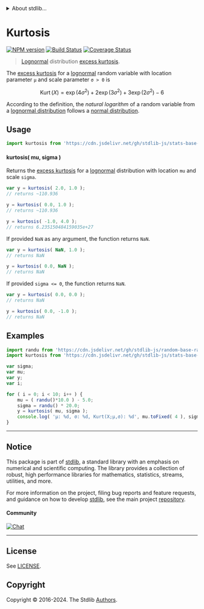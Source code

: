 <!--

@license Apache-2.0

Copyright (c) 2018 The Stdlib Authors.

Licensed under the Apache License, Version 2.0 (the "License");
you may not use this file except in compliance with the License.
You may obtain a copy of the License at

   http://www.apache.org/licenses/LICENSE-2.0

Unless required by applicable law or agreed to in writing, software
distributed under the License is distributed on an "AS IS" BASIS,
WITHOUT WARRANTIES OR CONDITIONS OF ANY KIND, either express or implied.
See the License for the specific language governing permissions and
limitations under the License.

-->


<details>
  <summary>
    About stdlib...
  </summary>
  <p>We believe in a future in which the web is a preferred environment for numerical computation. To help realize this future, we've built stdlib. stdlib is a standard library, with an emphasis on numerical and scientific computation, written in JavaScript (and C) for execution in browsers and in Node.js.</p>
  <p>The library is fully decomposable, being architected in such a way that you can swap out and mix and match APIs and functionality to cater to your exact preferences and use cases.</p>
  <p>When you use stdlib, you can be absolutely certain that you are using the most thorough, rigorous, well-written, studied, documented, tested, measured, and high-quality code out there.</p>
  <p>To join us in bringing numerical computing to the web, get started by checking us out on <a href="https://github.com/stdlib-js/stdlib">GitHub</a>, and please consider <a href="https://opencollective.com/stdlib">financially supporting stdlib</a>. We greatly appreciate your continued support!</p>
</details>

# Kurtosis

[![NPM version][npm-image]][npm-url] [![Build Status][test-image]][test-url] [![Coverage Status][coverage-image]][coverage-url] <!-- [![dependencies][dependencies-image]][dependencies-url] -->

> [Lognormal][lognormal-distribution] distribution [excess kurtosis][kurtosis].

<!-- Section to include introductory text. Make sure to keep an empty line after the intro `section` element and another before the `/section` close. -->

<section class="intro">

The [excess kurtosis][kurtosis] for a [lognormal][lognormal-distribution] random variable with location parameter `μ` and scale parameter `σ > 0` is

<!-- <equation class="equation" label="eq:lognormal_kurtosis" align="center" raw="\operatorname{Kurt}\left( X \right) = \exp\left({4\sigma^{2}}\right)+2\exp\left({3\sigma^{2}}\right)+3\exp\left({2\sigma^{2}}\right)-6" alt="Excess kurtosis for a lognormal distribution."> -->

```math
\mathop{\mathrm{Kurt}}\left( X \right) = \exp\left({4\sigma^{2}}\right)+2\exp\left({3\sigma^{2}}\right)+3\exp\left({2\sigma^{2}}\right)-6
```

<!-- <div class="equation" align="center" data-raw-text="\operatorname{Kurt}\left( X \right) = \exp\left({4\sigma^{2}}\right)+2\exp\left({3\sigma^{2}}\right)+3\exp\left({2\sigma^{2}}\right)-6" data-equation="eq:lognormal_kurtosis">
    <img src="https://cdn.jsdelivr.net/gh/stdlib-js/stdlib@51534079fef45e990850102147e8945fb023d1d0/lib/node_modules/@stdlib/stats/base/dists/lognormal/kurtosis/docs/img/equation_lognormal_kurtosis.svg" alt="Excess kurtosis for a lognormal distribution.">
    <br>
</div> -->

<!-- </equation> -->

According to the definition, the _natural logarithm_ of a random variable from a
[lognormal distribution][lognormal-distribution] follows a [normal distribution][normal-distribution].

</section>

<!-- /.intro -->

<!-- Package usage documentation. -->



<section class="usage">

## Usage

```javascript
import kurtosis from 'https://cdn.jsdelivr.net/gh/stdlib-js/stats-base-dists-lognormal-kurtosis@deno/mod.js';
```

#### kurtosis( mu, sigma )

Returns the [excess kurtosis][kurtosis] for a [lognormal][lognormal-distribution] distribution with location `mu` and scale `sigma`.

```javascript
var y = kurtosis( 2.0, 1.0 );
// returns ~110.936

y = kurtosis( 0.0, 1.0 );
// returns ~110.936

y = kurtosis( -1.0, 4.0 );
// returns 6.235150484159035e+27
```

If provided `NaN` as any argument, the function returns `NaN`.

```javascript
var y = kurtosis( NaN, 1.0 );
// returns NaN

y = kurtosis( 0.0, NaN );
// returns NaN
```

If provided `sigma <= 0`, the function returns `NaN`.

```javascript
var y = kurtosis( 0.0, 0.0 );
// returns NaN

y = kurtosis( 0.0, -1.0 );
// returns NaN
```

</section>

<!-- /.usage -->

<!-- Package usage notes. Make sure to keep an empty line after the `section` element and another before the `/section` close. -->

<section class="notes">

</section>

<!-- /.notes -->

<!-- Package usage examples. -->

<section class="examples">

## Examples

<!-- eslint no-undef: "error" -->

```javascript
import randu from 'https://cdn.jsdelivr.net/gh/stdlib-js/random-base-randu@deno/mod.js';
import kurtosis from 'https://cdn.jsdelivr.net/gh/stdlib-js/stats-base-dists-lognormal-kurtosis@deno/mod.js';

var sigma;
var mu;
var y;
var i;

for ( i = 0; i < 10; i++ ) {
    mu = ( randu()*10.0 ) - 5.0;
    sigma = randu() * 20.0;
    y = kurtosis( mu, sigma );
    console.log( 'µ: %d, σ: %d, Kurt(X;µ,σ): %d', mu.toFixed( 4 ), sigma.toFixed( 4 ), y.toFixed( 4 ) );
}
```

</section>

<!-- /.examples -->

<!-- Section to include cited references. If references are included, add a horizontal rule *before* the section. Make sure to keep an empty line after the `section` element and another before the `/section` close. -->

<section class="references">

</section>

<!-- /.references -->

<!-- Section for related `stdlib` packages. Do not manually edit this section, as it is automatically populated. -->

<section class="related">

</section>

<!-- /.related -->

<!-- Section for all links. Make sure to keep an empty line after the `section` element and another before the `/section` close. -->


<section class="main-repo" >

* * *

## Notice

This package is part of [stdlib][stdlib], a standard library with an emphasis on numerical and scientific computing. The library provides a collection of robust, high performance libraries for mathematics, statistics, streams, utilities, and more.

For more information on the project, filing bug reports and feature requests, and guidance on how to develop [stdlib][stdlib], see the main project [repository][stdlib].

#### Community

[![Chat][chat-image]][chat-url]

---

## License

See [LICENSE][stdlib-license].


## Copyright

Copyright &copy; 2016-2024. The Stdlib [Authors][stdlib-authors].

</section>

<!-- /.stdlib -->

<!-- Section for all links. Make sure to keep an empty line after the `section` element and another before the `/section` close. -->

<section class="links">

[npm-image]: http://img.shields.io/npm/v/@stdlib/stats-base-dists-lognormal-kurtosis.svg
[npm-url]: https://npmjs.org/package/@stdlib/stats-base-dists-lognormal-kurtosis

[test-image]: https://github.com/stdlib-js/stats-base-dists-lognormal-kurtosis/actions/workflows/test.yml/badge.svg?branch=v0.2.2
[test-url]: https://github.com/stdlib-js/stats-base-dists-lognormal-kurtosis/actions/workflows/test.yml?query=branch:v0.2.2

[coverage-image]: https://img.shields.io/codecov/c/github/stdlib-js/stats-base-dists-lognormal-kurtosis/main.svg
[coverage-url]: https://codecov.io/github/stdlib-js/stats-base-dists-lognormal-kurtosis?branch=main

<!--

[dependencies-image]: https://img.shields.io/david/stdlib-js/stats-base-dists-lognormal-kurtosis.svg
[dependencies-url]: https://david-dm.org/stdlib-js/stats-base-dists-lognormal-kurtosis/main

-->

[chat-image]: https://img.shields.io/gitter/room/stdlib-js/stdlib.svg
[chat-url]: https://app.gitter.im/#/room/#stdlib-js_stdlib:gitter.im

[stdlib]: https://github.com/stdlib-js/stdlib

[stdlib-authors]: https://github.com/stdlib-js/stdlib/graphs/contributors

[umd]: https://github.com/umdjs/umd
[es-module]: https://developer.mozilla.org/en-US/docs/Web/JavaScript/Guide/Modules

[deno-url]: https://github.com/stdlib-js/stats-base-dists-lognormal-kurtosis/tree/deno
[deno-readme]: https://github.com/stdlib-js/stats-base-dists-lognormal-kurtosis/blob/deno/README.md
[umd-url]: https://github.com/stdlib-js/stats-base-dists-lognormal-kurtosis/tree/umd
[umd-readme]: https://github.com/stdlib-js/stats-base-dists-lognormal-kurtosis/blob/umd/README.md
[esm-url]: https://github.com/stdlib-js/stats-base-dists-lognormal-kurtosis/tree/esm
[esm-readme]: https://github.com/stdlib-js/stats-base-dists-lognormal-kurtosis/blob/esm/README.md
[branches-url]: https://github.com/stdlib-js/stats-base-dists-lognormal-kurtosis/blob/main/branches.md

[stdlib-license]: https://raw.githubusercontent.com/stdlib-js/stats-base-dists-lognormal-kurtosis/main/LICENSE

[lognormal-distribution]: https://en.wikipedia.org/wiki/Log-normal_distribution

[normal-distribution]: https://en.wikipedia.org/wiki/Normal_distribution

[kurtosis]: https://en.wikipedia.org/wiki/Kurtosis

</section>

<!-- /.links -->
